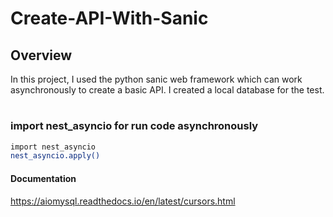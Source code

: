 # Create-API-With-Sanic


## Overview
In this project, I used the python sanic web framework which can work asynchronously to create a basic API. I created a local database for the test.

#
### import nest_asyncio for run code asynchronously

```sh
import nest_asyncio
nest_asyncio.apply()
```



#### Documentation

https://aiomysql.readthedocs.io/en/latest/cursors.html

